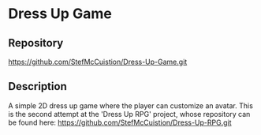 # Dress Up Game

## Repository
https://github.com/StefMcCuistion/Dress-Up-Game.git

## Description
A simple 2D dress up game where the player can customize an avatar. 
This is the second attempt at the 'Dress Up RPG' project, whose repository can be found here: 
https://github.com/StefMcCuistion/Dress-Up-RPG.git



